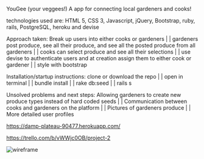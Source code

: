 YouGee (your veggees!) A app for connecting local gardeners and cooks!

technologies used are: HTML 5, CSS 3, Javascript, jQuery, Bootstrap, ruby, rails, PostgreSQL, heroku and devise

Approach taken:
Break up users into either cooks or gardeners |  |
gardeners post produce, see all their produce, and see all the posted produce from all gardeners  | |
cooks can select produce and see all their selections |  |
use devise to authenticate users and at creation assign them to either cook or gardener |  |
style with bootstrap

Installation/startup instructions:
clone or download the repo  | |
open in terminal  | |
bundle install  | |
rake db:seed  | |
rails s

Unsolved problems and next steps:
Allowing gardeners to create new produce types instead of hard coded seeds  | |
Communication between cooks and gardeners on the platform |  |
Pictures of gardeners produce |  |
More detailed user profiles

https://damp-plateau-90477.herokuapp.com/

https://trello.com/b/vWWjc0OB/project-2

![wireframe](/project2wireframe.png)
